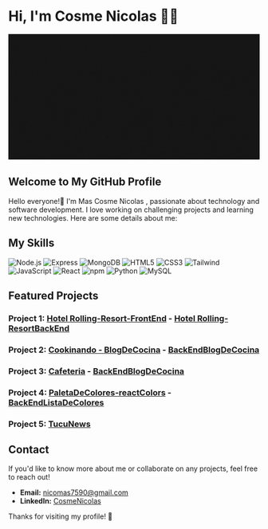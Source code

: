 <div>
  <h1>Hi, I'm Cosme Nicolas 👨‍💻</h1>
</div>

<img src="banner-animado.gif">

## Welcome to My GitHub Profile
Hello everyone!👋 I'm Mas Cosme Nicolas , passionate about technology and software development. I love working on challenging projects and learning new technologies. Here are some details about me:

## My Skills

![Node.js](https://img.icons8.com/color/50/000000/nodejs.png)  ![Express](https://img.icons8.com/50/000000/express-js.png)  ![MongoDB](https://img.icons8.com/color/50/000000/mongodb.png)
![HTML5](https://img.icons8.com/color/50/000000/html-5.png)  ![CSS3](https://img.icons8.com/color/50/000000/css3.png)  ![Tailwind](https://img.icons8.com/color/48/tailwindcss.png)  ![JavaScript](https://img.icons8.com/color/50/000000/javascript.png)  ![React](https://img.icons8.com/color/50/000000/react-native.png)  ![npm](https://img.icons8.com/color/50/000000/npm.png)
![Python](https://img.icons8.com/?size=100&id=l75OEUJkPAk4&format=png&color=000000)
![MySQL](https://img.icons8.com/?size=100&id=UFXRpPFebwa2&format=png&color=000000)

## Featured Projects

### Project 1: [Hotel Rolling-Resort-FrontEnd](https://github.com/CosmeNicolas/ProyectoHotelFrontEnd) - [Hotel Rolling-ResortBackEnd](https://github.com/CosmeNicolas/proyectoHotelBackEnd)

### Project 2: [Cookinando - BlogDeCocina](https://github.com/CosmeNicolas/cookinando-blogDeCocina) - [BackEndBlogDeCocina](https://github.com/CosmeNicolas/recetasBackEnd)

### Project 3: [Cafeteria](https://github.com/CosmeNicolas/cookinando-blogDeCocina) - [BackEndBlogDeCocina](https://github.com/CosmeNicolas/recetasBackEnd)

### Project 4: [PaletaDeColores-reactColors](https://github.com/CosmeNicolas/react-colors) - [BackEndListaDeColores](https://github.com/CosmeNicolas/BackListaDeColores)

### Project 5: [TucuNews](https://github.com/CosmeNicolas/tucuNewsCategoryCountry)


## Contact

If you'd like to know more about me or collaborate on any projects, feel free to reach out!

- **Email:** nicomas7590@gmail.com
- **LinkedIn:** [CosmeNicolas](https://www.linkedin.com/in/cosmenicolas/)

Thanks for visiting my profile! 🤙
